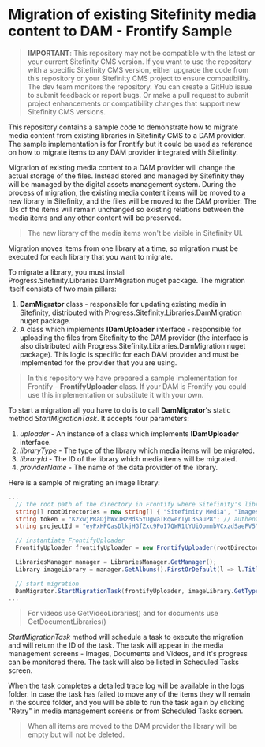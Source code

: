 # Migration of existing Sitefinity media content to DAM - Frontify Sample

>**IMPORTANT**: This repository may not be compatible with the latest or your current Sitefinity CMS version. If you want to use the repository with a specific Sitefinity CMS version, either upgrade the code from this repository or your Sitefinity CMS project to ensure compatibility.<br/>
The dev team monitors the repository. You can create a GitHub issue to submit feedback or report bugs. Or make a pull request to submit project enhancements or compatibility changes that support new Sitefinity CMS versions.

This repository contains a sample code to demonstrate how to migrate media content from existing libraries in Sitefinity CMS to a DAM provider.
The sample implementation is for Frontify but it could be used as reference on how to migrate items to any DAM provider integrated with Sitefinity.

Migration of existing media content to a DAM provider will change the actual storage of the files. Instead stored and managed by Sitefinity they will be managed by the digital assets management system. During the process of migration, the existing media content items will be moved to a new library in Sitefinity, and the files will be moved to the DAM provider. The IDs of the items will remain unchanged so existing relations between the media items and any other content will be preserved.
> The new library of the media items won't be visible in Sitefinity UI.

Migration moves items from one library at a time, so migration must be executed for each library that you want to migrate.

To migrate a library, you must install Progress.Sitefinity.Libraries.DamMigration nuget package.
The migration itself consists of two main pillars:
1. **DamMigrator** class - responsible for updating existing media in Sitefinity, distributed with Progress.Sitefinity.Libraries.DamMigration nuget package.
2. A class which implements **IDamUploader** interface - responsible for uploading the files from Sitefinity to the DAM provider (the interface is also distributed with Progress.Sitefinity.Libraries.DamMigration nuget package). This logic is specific for each DAM provider and must be implemented for the provider that you are using.
> In this repository we have prepared a sample implementation for Frontify - **FrontifyUploader** class. If your DAM is Frontify you could use this implementation or substitute it with your own.

To start a migration all you have to do is to call **DamMigrator**'s static method _StartMigrationTask_.
It accepts four parameters:
1. _uploader_ - An instance of a class which implements **IDamUploader** interface.
2. _libraryType_ - The type of the library which media items will be migrated.
3. _libraryId_ - The ID of the library which media items will be migrated.
4. _providerName_ - The name of the data provider of the library.

Here is a sample of migrating an image library:
```cs
...
  // the root path of the directory in Frontify where Sitefinity's library will be moved to -> "Sitefinity Media/Images".
  string[] rootDirectories = new string[] { "Sitefinity Media", "Images" };
  string token = "K2xwjPRaDjhWxJBzMds5YUgwaTRqwerTyL3SauP8"; // authentication token for Frontify
  string projectId = "eyPxHPQasDlkjHGfZxc9PoI7QWR1tYUiOpmnbVCxzdSaeFV5"; // the ID of the project in Frontify

  // instantiate FrontifyUploader
  FrontifyUploader frontifyUploader = new FrontifyUploader(rootDirectories, token, projectId);

  LibrariesManager manager = LibrariesManager.GetManager();
  Library imageLibrary = manager.GetAlbums().FirstOrDefault(l => l.Title == "Library to migrate");

  // start migration
  DamMigrator.StartMigrationTask(frontifyUploader, imageLibrary.GetType(), imageLibrary.Id, imageLibrary.Provider.ToString());
...
```
> For videos use GetVideoLibraries() and for documents use GetDocumentLibraries()

_StartMigrationTask_ method will schedule a task to execute the migration and will return the ID of the task.
The task will appear in the media management screens - Images, Documents and Videos, and it's progress can be monitored there.
The task will also be listed in Scheduled Tasks screen.

When the task completes a detailed trace log will be available in the logs folder. In case the task has failed to move any of the items they will remain in the source folder, and you will be able to run the task again by clicking "Retry" in media management screens or from Scheduled Tasks screen.
> When all items are moved to the DAM provider the library will be empty but will not be deleted.

